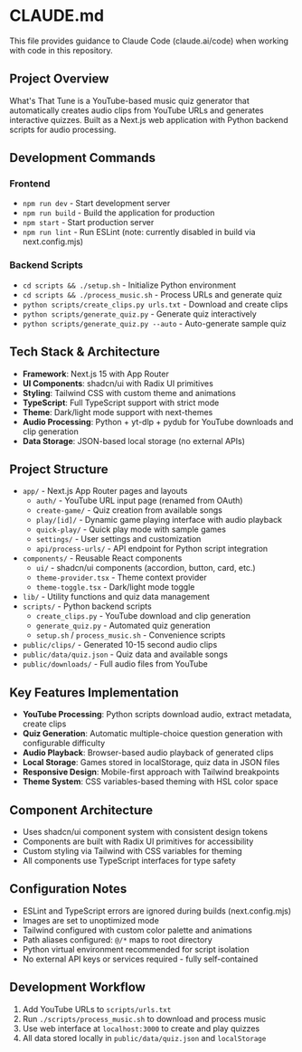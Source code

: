 # CLAUDE.md

This file provides guidance to Claude Code (claude.ai/code) when working with code in this repository.

## Project Overview

What's That Tune is a YouTube-based music quiz generator that automatically creates audio clips from YouTube URLs and generates interactive quizzes. Built as a Next.js web application with Python backend scripts for audio processing.

## Development Commands

### Frontend
- `npm run dev` - Start development server
- `npm run build` - Build the application for production 
- `npm start` - Start production server
- `npm run lint` - Run ESLint (note: currently disabled in build via next.config.mjs)

### Backend Scripts  
- `cd scripts && ./setup.sh` - Initialize Python environment
- `cd scripts && ./process_music.sh` - Process URLs and generate quiz
- `python scripts/create_clips.py urls.txt` - Download and create clips
- `python scripts/generate_quiz.py` - Generate quiz interactively
- `python scripts/generate_quiz.py --auto` - Auto-generate sample quiz

## Tech Stack & Architecture

- **Framework**: Next.js 15 with App Router
- **UI Components**: shadcn/ui with Radix UI primitives
- **Styling**: Tailwind CSS with custom theme and animations
- **TypeScript**: Full TypeScript support with strict mode
- **Theme**: Dark/light mode support with next-themes
- **Audio Processing**: Python + yt-dlp + pydub for YouTube downloads and clip generation
- **Data Storage**: JSON-based local storage (no external APIs)

## Project Structure

- `app/` - Next.js App Router pages and layouts
  - `auth/` - YouTube URL input page (renamed from OAuth)
  - `create-game/` - Quiz creation from available songs
  - `play/[id]/` - Dynamic game playing interface with audio playback
  - `quick-play/` - Quick play mode with sample games
  - `settings/` - User settings and customization
  - `api/process-urls/` - API endpoint for Python script integration
- `components/` - Reusable React components
  - `ui/` - shadcn/ui components (accordion, button, card, etc.)
  - `theme-provider.tsx` - Theme context provider
  - `theme-toggle.tsx` - Dark/light mode toggle
- `lib/` - Utility functions and quiz data management
- `scripts/` - Python backend scripts
  - `create_clips.py` - YouTube download and clip generation
  - `generate_quiz.py` - Automated quiz generation
  - `setup.sh` / `process_music.sh` - Convenience scripts
- `public/clips/` - Generated 10-15 second audio clips
- `public/data/quiz.json` - Quiz data and available songs
- `public/downloads/` - Full audio files from YouTube

## Key Features Implementation

- **YouTube Processing**: Python scripts download audio, extract metadata, create clips
- **Quiz Generation**: Automatic multiple-choice question generation with configurable difficulty
- **Audio Playback**: Browser-based audio playback of generated clips
- **Local Storage**: Games stored in localStorage, quiz data in JSON files
- **Responsive Design**: Mobile-first approach with Tailwind breakpoints
- **Theme System**: CSS variables-based theming with HSL color space

## Component Architecture

- Uses shadcn/ui component system with consistent design tokens
- Components are built with Radix UI primitives for accessibility
- Custom styling via Tailwind with CSS variables for theming
- All components use TypeScript interfaces for type safety

## Configuration Notes

- ESLint and TypeScript errors are ignored during builds (next.config.mjs)
- Images are set to unoptimized mode
- Tailwind configured with custom color palette and animations
- Path aliases configured: `@/*` maps to root directory
- Python virtual environment recommended for script isolation
- No external API keys or services required - fully self-contained

## Development Workflow

1. Add YouTube URLs to `scripts/urls.txt`
2. Run `./scripts/process_music.sh` to download and process music
3. Use web interface at `localhost:3000` to create and play quizzes
4. All data stored locally in `public/data/quiz.json` and `localStorage`